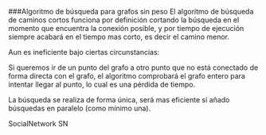 ###Algoritmo de búsqueda para grafos sin peso
El algoritmo de búsqueda de caminos cortos funciona por definición cortando la búsqueda en el momento que encuentra la conexión posible, y por tiempo de ejecución siempre acabará en el tiempo mas corto, es decir el camino menor.

Aun es ineficiente bajo ciertas circunstancias:

Si queremos ir de un punto del grafo a otro punto que no está conectado de forma directa con el grafo, el algoritmo comprobará el grafo entero para intentar llegar al punto, lo cual es una pérdida de tiempo.

La búsqueda se realiza de forma única, será mas eficiente si añado búsquedas en paralelo (como mínimo una).

SocialNetwork
SN
